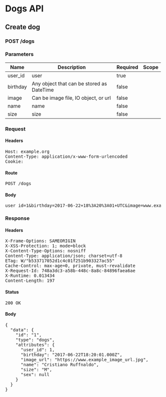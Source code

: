 # Dogs API

## Create dog

### POST /dogs

### Parameters

| Name | Description | Required | Scope |
|------|-------------|----------|-------|
| user_id |  user | true |  |
| birthday | Any object that can be stored as DateTime | false |  |
| image | Can be image file, IO object, or url | false |  |
| name |  name | false |  |
| size |  size | false |  |

### Request

#### Headers

<pre>Host: example.org
Content-Type: application/x-www-form-urlencoded
Cookie: </pre>

#### Route

<pre>POST /dogs</pre>

#### Body

<pre>user_id=1&birthday=2017-06-22+18%3A20%3A01+UTC&image=www.example.com%2Fpickles.jpg&name=Cristiano+Ruffnaldo&size=M</pre>

### Response

#### Headers

<pre>X-Frame-Options: SAMEORIGIN
X-XSS-Protection: 1; mode=block
X-Content-Type-Options: nosniff
Content-Type: application/json; charset=utf-8
ETag: W/&quot;b533717052d1c4c01f251b903327ac55&quot;
Cache-Control: max-age=0, private, must-revalidate
X-Request-Id: 748a3dc3-a58b-448c-8a8c-84896faea6ae
X-Runtime: 0.013434
Content-Length: 197</pre>

#### Status

<pre>200 OK</pre>

#### Body

<pre>{
  "data": {
    "id": "1",
    "type": "dogs",
    "attributes": {
      "user_id": 1,
      "birthday": "2017-06-22T18:20:01.000Z",
      "image_url": "https://www.example_image_url.jpg",
      "name": "Cristiano Ruffnaldo",
      "size": "M",
      "sex": null
    }
  }
}</pre>
